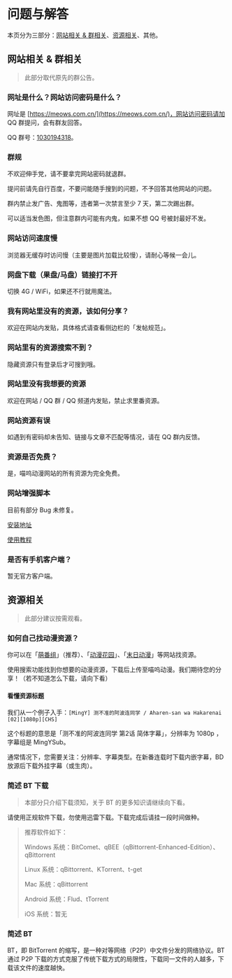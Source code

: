 # 问题与解答

本页分为三部分：[网站相关 & 群相关](#网站相关-amp-群相关)、[资源相关](#资源相关)、其他。

## 网站相关 & 群相关

> 此部分取代原先的群公告。

### 网址是什么？网站访问密码是什么？

网址是 [https://meows.com.cn/](https://meows.com.cn/)，网站访问密码请加 QQ 群提问，会有群友回答。

QQ 群号：[1030194318](https://jq.qq.com/?_wv=1027&k=XMsIeX7U)。

### 群规

不欢迎伸手党，请不要拿完网站密码就退群。

提问前请先自行百度，不要问能随手搜到的问题，不予回答其他网站的问题。

群内禁止发广告、鬼图等，违者第一次禁言至少 7 天，第二次踢出群。

可以适当发色图，但注意群内可能有内鬼，如果不想 QQ 号被封最好不发。

### 网站访问速度慢

浏览器无缓存时访问慢（主要是图片加载比较慢），请耐心等候一会儿。

### 网盘下载（果盘/马盘）链接打不开

切换 4G / WiFi，如果还不行就用魔法。

### 我有网站里没有的资源，该如何分享？

欢迎在网站内发贴，具体格式请查看侧边栏的「发帖规范」。

### 网站里有的资源搜索不到？

隐藏资源只有登录后才可搜到哦。

### 网站里没有我想要的资源

欢迎在网站 / QQ 群 / QQ 频道内发贴，禁止求里番资源。

### 网站资源有误

如遇到有密码却未告知、链接与文章不匹配等情况，请在 QQ 群内反馈。

### 资源是否免费？

是，喵呜动漫网站的所有资源为完全免费。

### 网站增强脚本

目前有部分 Bug 未修复。

[安装地址](https://greasyfork.org/zh-CN/scripts/441860-%E5%96%B5%E5%91%9C%E7%AE%80%E6%98%93%E8%BE%85%E5%8A%A9)

[使用教程](https://meows.com.cn/?p=6592)

### 是否有手机客户端？

暂无官方客户端。

## 资源相关

> 此部分建议按需观看。

### 如何自己找动漫资源？

你可以在「[萌番组](https://bangumi.moe/)」（推荐）、「[动漫花园](https://share.dmhy.org/)」、「[末日动漫](https://share.acgnx.se/)」等网站找资源。

使用搜索功能找到你想要的动漫资源，下载后上传至喵呜动漫。我们期待您的分享！（若不知道怎么下载，请向下看）

#### 看懂资源标题

我们从一个例子入手：`[MingY] 测不准的阿波连同学 / Aharen-san wa Hakarenai [02][1080p][CHS]`

这个标题的意思是「测不准的阿波连同学 第2话 简体字幕」，分辨率为 1080p ，字幕组是 MingYSub。

通常情况下，您需要关注：分辨率、字幕类型。在新番连载时下载内嵌字幕，BD 放源后下载外挂字幕（或生肉）。

### 简述 BT 下载

> 本部分只介绍下载须知，关于 BT 的更多知识请继续向下看。

请使用正规软件下载，勿使用迅雷下载。下载完成后请挂一段时间做种。

> 推荐软件如下：
> 
> Windows 系统：BitComet、qBEE（qBittorrent-Enhanced-Edition）、qBittorrent
>
> Linux 系统：qBittorrent、KTorrent、t-get
> 
> Mac 系统：qBittorrent
>  
> Android 系统：Flud、tTorrent
>
> iOS 系统：暂无

### 简述 BT

BT，即 BitTorrent 的缩写，是一种对等网络（P2P）中文件分发的网络协议。BT 通过 P2P 下载的方式克服了传统下载方式的局限性，下载同一文件的人越多，下载该文件的速度越快。